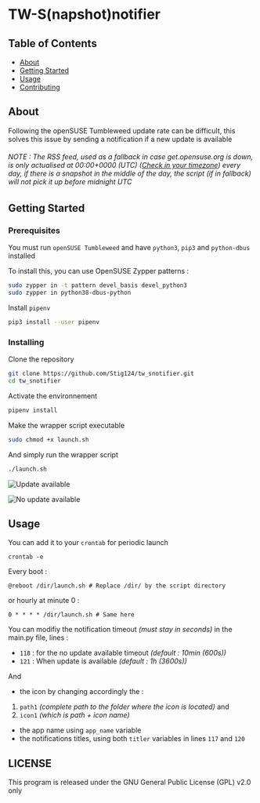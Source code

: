 # TW-S(napshot)notifier

## Table of Contents

- [About](#about)
- [Getting Started](#getting_started)
- [Usage](#usage)
- [Contributing](../CONTRIBUTING.md)

## About <a name = "about"></a>

Following the openSUSE Tumbleweed update rate can be difficult, this solves this issue by sending a notification if a new update is available

###### NOTE : The RSS feed, used as a fallback in case get.opensuse.org is down, is only actualised at 00:00+0000 (UTC) ([Check in your timezone](https://worldti.me/1006O)) every day, if there is a snapshot in the middle of the day, the script *(if in fallback)* will not pick it up before midnight UTC

## Getting Started <a name = "getting_started"></a>


### Prerequisites

You must run `openSUSE Tumbleweed` and have `python3`, `pip3` and `python-dbus` installed

To install this, you can use OpenSUSE Zypper patterns :

```bash
sudo zypper in -t pattern devel_basis devel_python3
sudo zypper in python38-dbus-python
```

Install `pipenv`

```bash
pip3 install --user pipenv
```


### Installing

Clone the repository

```bash
git clone https://github.com/Stig124/tw_snotifier.git
cd tw_snotifier
```

Activate the environnement

```bash
pipenv install
```

Make the wrapper script executable

```bash
sudo chmod +x launch.sh
```

And simply run the wrapper script

```bash
./launch.sh
```

![Update available](https://i.imgur.com/frDLUCT.png)

![No update available](https://i.imgur.com/Z3ynIID.png)

## Usage <a name = "usage"></a>


You can add it to your `crontab` for periodic launch

`crontab -e`

Every boot :

```cron
@reboot /dir/launch.sh # Replace /dir/ by the script directory
```

or hourly at minute 0 :

```
0 * * * * /dir/launch.sh # Same here
```

You can modifiy the notification timeout *(must stay in seconds)* in the main.py file, lines :


- `118` : for the no update available timeout *(default : 10min (600s))*
- `121` : When update is available *(default : 1h (3600s))*

And

- the icon by changing accordingly the :

1. `path1` *(complete path to the folder where the icon is located)* and 
2. `icon1` *(which is path + icon name)*

- the app name using `app_name` variable
- the notifications titles, using both `titler` variables in lines `117` and `120`

## LICENSE

This program is released under the GNU General Public License (GPL) v2.0 only
